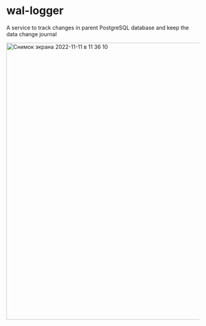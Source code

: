 # wal-logger
A service to track changes in parent PostgreSQL database and keep the data change journal

<img width="723" alt="Снимок экрана 2022-11-11 в 11 36 10" src="https://user-images.githubusercontent.com/11257029/201290596-661f53f7-59f5-4d57-b4b3-2e75e4a83cbf.png">
